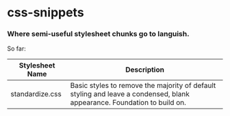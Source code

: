 # css-snippets
### Where semi-useful stylesheet chunks go to languish.

So far:

|Stylesheet Name|Description|
|-----|-----|
|standardize.css|Basic styles to remove the majority of default styling and leave a condensed, blank appearance. Foundation to build on.
